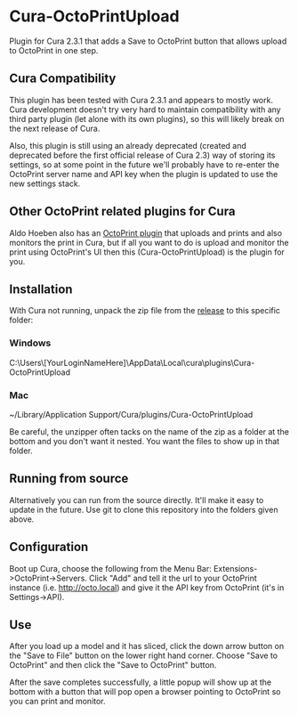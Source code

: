 # Cura-OctoPrintUpload
Plugin for Cura 2.3.1 that adds a Save to OctoPrint button that allows upload to OctoPrint in one step.

## Cura Compatibility
This plugin has been tested with Cura 2.3.1 and appears to mostly work. Cura development doesn't try very hard to maintain compatibility with any third party plugin (let alone with its own plugins), so this will likely break on the next release of Cura.

Also, this plugin is still using an already deprecated (created and deprecated before the first official release of Cura 2.3) way of storing its settings, so at some point in the future we'll probably have to re-enter the OctoPrint server name and API key when the plugin is updated to use the new settings stack.

## Other OctoPrint related plugins for Cura
Aldo Hoeben also has an [OctoPrint plugin](https://github.com/fieldOfView/OctoPrintPlugin) that uploads and prints and also monitors the print in Cura, but if all you want to do is upload and monitor the print using OctoPrint's UI then this (Cura-OctoPrintUpload) is the plugin for you.

## Installation

With Cura not running, unpack the zip file from the [release](https://github.com/markwal/Cura-OctoPrintUpload/releases/latest) to this specific folder:

### Windows
C:\\Users\\[YourLoginNameHere]\\AppData\\Local\\cura\\plugins\\Cura-OctoPrintUpload

### Mac
~/Library/Application Support/Cura/plugins/Cura-OctoPrintUpload

Be careful, the unzipper often tacks on the name of the zip as a folder at the bottom and you don't want it nested.  You want the files to show up in that folder.

## Running from source
Alternatively you can run from the source directly. It'll make it easy to update in the future. Use git to clone this repository into the folders given above.

## Configuration
Boot up Cura, choose the following from the Menu Bar: Extensions->OctoPrint->Servers.  Click "Add" and tell it the url to your OctoPrint instance (i.e. http://octo.local) and give it the API key from OctoPrint (it's in Settings->API).

## Use
After you load up a model and it has sliced, click the down arrow button on the "Save to File" button on the lower right hand corner.  Choose "Save to OctoPrint" and then click the "Save to OctoPrint" button.

After the save completes successfully, a little popup will show up at the bottom with a button that will pop open a browser pointing to OctoPrint so you can print and monitor.
